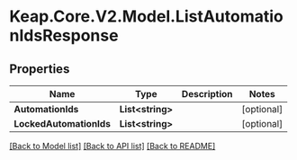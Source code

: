 # Keap.Core.V2.Model.ListAutomationIdsResponse

## Properties

Name | Type | Description | Notes
------------ | ------------- | ------------- | -------------
**AutomationIds** | **List&lt;string&gt;** |  | [optional] 
**LockedAutomationIds** | **List&lt;string&gt;** |  | [optional] 

[[Back to Model list]](../README.md#documentation-for-models) [[Back to API list]](../README.md#documentation-for-api-endpoints) [[Back to README]](../README.md)

